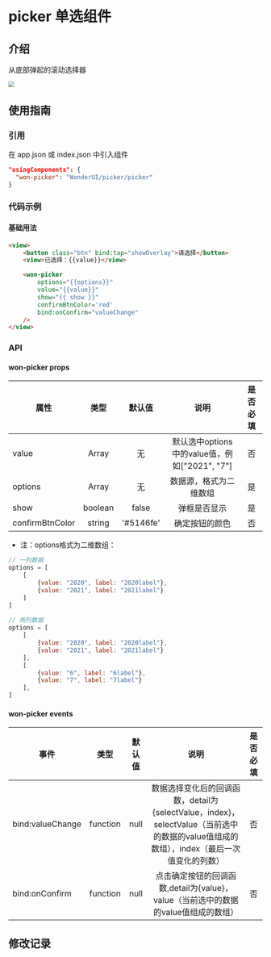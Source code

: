 
<!--
 * @Description: 单选组件
 * @Author: huoyuhuan
 * @Date: 2021-07-13 20:18:04
-->
# picker  单选组件

## 介绍

从底部弹起的滚动选择器

<img src="https://j1.58cdn.com.cn/jinrong/images/ems1627981174584818268a4f549e.png" style="zoom:70%">


## 使用指南

### 引用

在 app.json 或 index.json 中引入组件

```json
"usingComponents": {
  "won-picker": "WonderUI/picker/picker"
}
```

### 代码示例
#### 基础用法

```html
<view>
    <button class="btn" bind:tap="showOverlay">请选择</button>
    <view>已选择：{{value}}</view>

    <won-picker 
        options="{{options}}" 
        value="{{value}}" 
        show="{{ show }}"
        confirmBtnColor='red'
        bind:onConfirm="valueChange"
    />
</view>
```

### API

#### won-picker props


| 属性 | 类型 | 默认值 | 说明 |是否必填 |
| ---- |:----:|:-------:| :----------:| :----------:|
| value | Array | 无 | 默认选中options中的value值，例如["2021", "7"] | 否
| options | Array | 无 | 数据源，格式为二维数组 | 是
| show | boolean | false | 弹框是否显示 | 是
| confirmBtnColor | string | '#5146fe' | 确定按钮的颜色 | 否

* 注：options格式为二维数组：

```javascript
// 一列数据
options = [
    [
        {value: "2020", label: "2020label"},
        {value: "2021", label: "2021label"}
    ]
]
 
// 两列数据
options = [
    [
        {value: "2020", label: "2020label"},
        {value: "2021", label: "2021label"}
    ],
    [
        {value: "6", label: "6label"},
        {value: "7", label: "7label"}
    ],
]
```

#### won-picker events
| 事件 | 类型 | 默认值 | 说明 |是否必填 |
| ---- |:----:|:-------:| :----------:| :----------:|
| bind:valueChange | function | null | 数据选择变化后的回调函数，detail为{selectValue，index}，selectValue（当前选中的数据的value值组成的数组），index（最后一次值变化的列数） | 否
| bind:onConfirm | function | null | 点击确定按钮的回调函数,detail为{value}，value（当前选中的数据的value值组成的数组） | 否


## 修改记录
